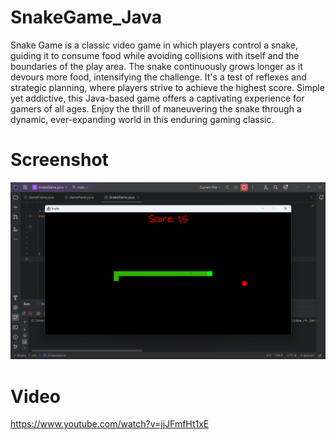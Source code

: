 ﻿# SnakeGame_Java
Snake Game is a classic video game in which players control a snake, guiding it to consume food while avoiding collisions with itself and the boundaries of the play area. The snake continuously grows longer as it devours more food, intensifying the challenge. It's a test of reflexes and strategic planning, where players strive to achieve the highest score. Simple yet addictive, this Java-based game offers a captivating experience for gamers of all ages. Enjoy the thrill of maneuvering the snake through a dynamic, ever-expanding world in this enduring gaming classic.
# Screenshot
![Snake game image](src/Snake_game.png)
# Video
https://www.youtube.com/watch?v=jjJFmfHt1xE
